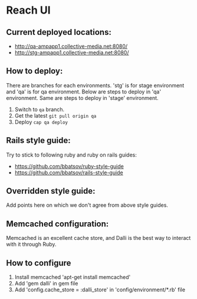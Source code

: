 Reach UI
========

Current deployed locations:
-
* http://qa-ampapp1.collective-media.net:8080/
* http://stg-ampapp1.collective-media.net:8080/

How to deploy:
-

There are branches for each environments. 'stg' is for stage environment and 'qa' is for qa environment. Below are steps to deploy in 'qa' environment. Same are steps to deploy in 'stage' environment.

1. Switch to `qa` branch.
2. Get the latest `git pull origin qa`
3. Deploy `cap qa deploy`

Rails style guide:
-
Try to stick to following ruby and ruby on rails guides:

* https://github.com/bbatsov/ruby-style-guide
* https://github.com/bbatsov/rails-style-guide

Overridden style guide:
-
Add points here on which we don't agree from above style guides.

Memcached configuration:
-
Memcached is an excellent cache store, and Dalli is the best way to interact with it through Ruby.

How to configure
-
 
1. Install memcached 'apt-get install memcached'
2. Add 'gem dalli' in gem file
3. Add 'config.cache_store = :dalli_store' in 'config/environment/*.rb' file